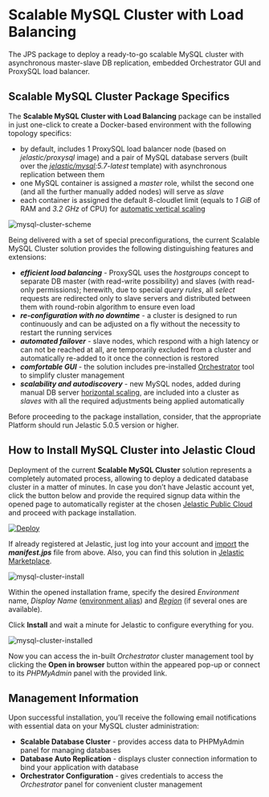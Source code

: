 # Scalable MySQL Cluster with Load Balancing

The JPS package to deploy a ready-to-go scalable MySQL cluster with asynchronous master-slave DB replication, embedded Orchestrator GUI and ProxySQL load balancer.

## Scalable MySQL Cluster Package Specifics

The **Scalable MySQL Cluster with Load Balancing** package can be installed in just one-click to create a Docker-based environment with the following topology specifics:
- by default, includes 1 ProxySQL load balancer node (based on _jelastic/proxysql_ image) and a pair of MySQL database servers (built over the  _[jelastic/mysql](https://hub.docker.com/r/jelastic/mysql/):5.7-latest_ template) with asynchronous replication between them
- one MySQL container is assigned a _master_ role, whilst the second one (and all the further manually added nodes) will serve as _slave_
- each container is assigned the default 8-cloudlet limit (equals to _1 GiB_ of RAM and _3.2 GHz_ of CPU) for [automatic vertical scaling](https://docs.jelastic.com/automatic-vertical-scaling)

![mysql-cluster-scheme](images/mysql-cluster-scheme.png)

Being delivered with a set of special preconfigurations, the current Scalable MySQL Cluster solution provides the following distinguishing features and extensions:
- _**efficient load balancing**_ - ProxySQL uses the _hostgroups_ concept to separate DB master (with read-write possibility) and slaves (with read-only permissions); herewith, due to special _query rules_, all _select_ requests are redirected only to slave servers and distributed between them with round-robin algorithm to ensure even load
- _**re-configuration with no downtime**_ - a cluster is designed to run continuously and can be adjusted on a fly without the necessity to restart the running services
- _**automated failover**_ - slave nodes, which respond with a high latency or can not be reached at all, are temporarily excluded from a cluster and automatically re-added to it once the connection is restored
- _**comfortable GUI**_ - the solution includes pre-installed [Orchestrator](https://github.com/github/orchestrator) tool to simplify cluster management
- _**scalability and autodiscovery**_ - new MySQL nodes, added during manual DB server [horizontal scaling](https://docs.jelastic.com/multi-nodes), are included into a cluster as _slaves_ with all the required adjustments being applied automatically

Before proceeding to the package installation, consider, that the appropriate Platform should run Jelastic 5.0.5 version or higher.

## How to Install MySQL Cluster into Jelastic Cloud

Deployment of the current **Scalable MySQL Cluster** solution represents a completely automated process, allowing to deploy a dedicated database cluster in a matter of minutes. In case you don’t have Jelastic account yet, click the button below and provide the required signup data within the opened page to automatically register at the chosen [Jelastic Public Cloud](https://jelastic.cloud/) and proceed with package installation.

[![Deploy](images/deploy-to-jelastic.png)](https://jelastic.com/install-application/?manifest=https://raw.githubusercontent.com/SiryjVyiko/mysql-cluster/master/mysql-cluster-orchestrator/manifest.jps)

If already registered at Jelastic, just log into your account and [import](https://docs.jelastic.com/environment-import) the _**manifest.jps**_ file from above. Also, you can find this solution in [Jelastic Marketplace](https://docs.jelastic.com/marketplace).

![mysql-cluster-install](images/mysql-cluster-install.png)

Within the opened installation frame, specify the desired _Environment_ name, _Display Name_ ([environment alias](https://docs.jelastic.com/environment-aliases)) and _[Region](https://docs.jelastic.com/environment-regions)_ (if several ones are available).

Click **Install** and wait a minute for Jelastic to configure everything for you.

![mysql-cluster-installed](images/mysql-cluster-installed.png)

Now you can access the in-built _Orchestrator_ cluster management tool by clicking the **Open in browser** button within the appeared pop-up or connect to its _PHPMyAdmin_ panel with the provided link.

## Management Information

Upon successful installation, you’ll receive the following email notifications with essential data on your MySQL cluster administration:
- **Scalable Database Cluster** - provides access data to PHPMyAdmin panel for managing databases
- **Database Auto Replication** - displays cluster connection information to bind your application with database
- **Orchestrator Configuration** - gives credentials to access the _Orchestrator_ panel for convenient cluster management
